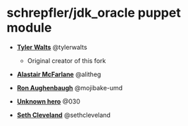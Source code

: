 schrepfler/jdk_oracle puppet module
===================================
* **[Tyler Walts](https://github.com/tylerwalts)** @tylerwalts

  * Original creator of this fork

* **[Alastair McFarlane](https://github.com/alitheg)** @alitheg

* **[Ron Aughenbaugh](https://github.com/mojibake-umd)** @mojibake-umd

* **[Unknown hero](https://github.com/030)** @030

* **[Seth Cleveland](https://github.com/sethcleveland)** @sethcleveland
